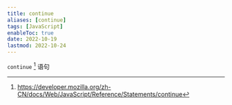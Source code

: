 ```yaml
---
title: continue
aliases: [continue]
tags: [JavaScript]
enableToc: true
date: 2022-10-19
lastmod: 2022-10-24
---
```


`continue` [^1] 语句

[^1]: <https://developer.mozilla.org/zh-CN/docs/Web/JavaScript/Reference/Statements/continue>
